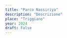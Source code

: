 ```yaml
---
title: "Parco Nassiriya"
description: "Descrizione"
place: "Triggiano"
year: 2024
draft: False
---
```

